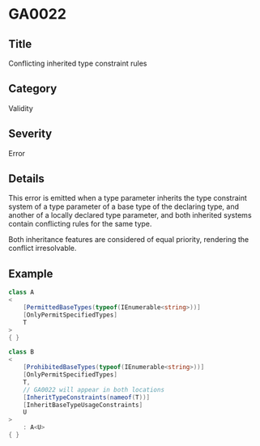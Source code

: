 # GA0022

## Title
Conflicting inherited type constraint rules

## Category
Validity

## Severity
Error

## Details
This error is emitted when a type parameter inherits the type constraint system of a type parameter of a base type of the declaring type, and another of a locally declared type parameter, and both inherited systems contain conflicting rules for the same type.

Both inheritance features are considered of equal priority, rendering the conflict irresolvable.

## Example
```csharp
class A
<
    [PermittedBaseTypes(typeof(IEnumerable<string>))]
    [OnlyPermitSpecifiedTypes]
    T
>
{ }

class B
<
    [ProhibitedBaseTypes(typeof(IEnumerable<string>))]
    [OnlyPermitSpecifiedTypes]
    T,
    // GA0022 will appear in both locations
    [InheritTypeConstraints(nameof(T))]
    [InheritBaseTypeUsageConstraints]
    U
>
    : A<U>
{ }
```
